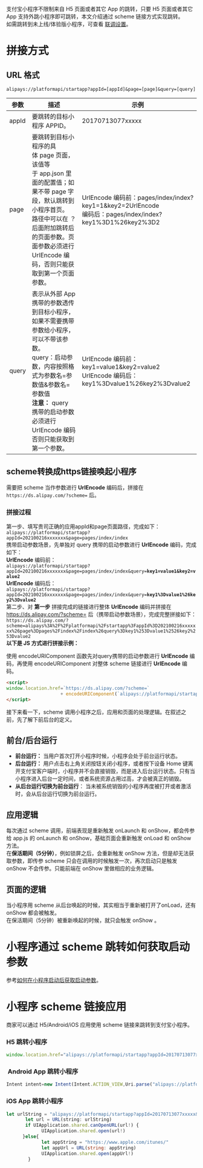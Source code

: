 支付宝小程序不限制来自 H5 页面或者其它 App 的跳转，只要 H5 页面或者其它 App 支持外跳小程序即可跳转，本文介绍通过 scheme 链接方式实现跳转。<br />如需跳转到未上线/体验版小程序，可查看 [联调设置](https://opendocs.alipay.com/mini/ide/integration-testing)。

# 拼接方式 

## URL 格式
```
alipays://platformapi/startapp?appId=[appId]&page=[page]&query=[query]
```
| **参数** | **描述** | **示例** |
| --- | --- | --- |
| appId | 要跳转的目标小程序 APPID。 | 20170713077xxxxx |
| page | 要跳转到目标小程序的具体 page 页面，该值等于 app.json 里面的配置值；如果不带 page 字段，默认跳转到小程序首页。<br />路径中可以在 ？后面附加跳转后的页面参数。页面参数必须进行 UrlEncode 编码，否则只能获取到第一个页面参数。| UrlEncode 编码前：pages/index/index?key1=1&key2=2UrlEncode <br />编码后：pages/index/index?key1%3D1%26key2%3D2 |
| query | 表示从外部 App 携带的参数透传到目标小程序，如果不需要携带参数给小程序，可以不带该参数。<br />query：启动参数，内容按照格式为参数名=参数值&参数名=参数值<br />**注意：** query 携带的启动参数必须进行 UrlEncode 编码否则只能获取到第一个参数。 | UrlEncode 编码前：key1=value1&key2=value2<br /> UrlEncode 编码后：key1%3Dvalue1%26key2%3Dvalue2 |


## scheme转换成https链接唤起小程序
需要把 scheme 当作参数进行 **UrlEncode** 编码后，拼接在 `https://ds.alipay.com/?scheme=` 后。<br />
### 拼接过程
第一步、填写贵司正确的应用appId和page页面路径，完成如下：<br />`alipays://platformapi/startapp?appId=202100216xxxxxxx&page=pages/index/index`<br />
携带启动参数场景，先单独对 query 携带的启动参数进行 **UrlEncode** 编码，完成如下：<br />
**UrlEncode** 编码前：<br />
`alipays://platformapi/startapp?appId=202100216xxxxxxx&page=pages/index/index&query=`**`key1=value1&key2=value2`**<br />
**UrlEncode** 编码后：<br />
`alipays://platformapi/startapp?appId=202100216xxxxxxx&page=pages/index/index&query=`**`key1%3Dvalue1%26key2%3Dvalue2`**<br />
第二步、对 **第一步** 拼接完成的链接进行整体 **UrlEncode** 编码并拼接在 https://ds.alipay.com/?scheme= 后（携带启动参数场景），完成完整拼接如下：<br />
`https://ds.alipay.com/?scheme=alipays%3A%2F%2Fplatformapi%2Fstartapp%3FappId%3D202100216xxxxxxx%26page%3Dpages%2Findex%2Findex%26query%3Dkey1%253Dvalue1%2526key2%253Dvalue2`<br />
**以下是 JS 方式进行拼接示例：**

使用 encodeURIComponent 函数先对query携带的启动参数进行 **UrlEncode** 编码，再使用 encodeURIComponent 对整体 scheme 链接进行 **UrlEncode** 编码。
```html
<script>
window.location.href=`https://ds.alipay.com/?scheme=` 
                    + encodeURIComponent(`alipays://platformapi/startapp?appId=202100216xxxxxxx&page=pages/index/index&query=${encodeURIComponent('key1=value1&key2=value2')}`) 
</script>
```
接下来看一下，scheme 调用小程序之后，应用和页面的处理逻辑。在叙述之前，先了解下前后台的定义。

## 前台/后台运行

- **前台运行：** 当用户首次打开小程序时候，小程序会处于前台运行状态。
- **后台运行：** 用户点击右上角关闭按钮关闭小程序，或者按下设备 Home 键离开支付宝客户端时，小程序并不会直接销毁，而是进入后台运行状态。只有当小程序进入后台一定时间，或者系统资源占用过高，才会被真正的销毁。
- **从后台运行切换为前台运行**： 当未被系统销毁的小程序再度被打开或者激活时，会从后台运行切换为前台运行。 

## 应用逻辑
每次通过 scheme 调用，前端表现是重新触发 onLaunch 和 onShow，都会传参给 app.js 的 onLaunch 和 onShow，基础页面会重新触发 onLoad 和 onShow 方法。<br />在**保活期间（5分钟）**，例如锁屏之后，会重新触发 onShow 方法，但是却无法获取参数，即传参 scheme 只会在调用的时候触发一次，再次启动只是触发 onShow 不会传参。只能前端在 onShow 里做相应的业务逻辑。 

## 页面的逻辑
当小程序用 scheme 从后台唤起的时候，其实相当于重新被打开了onLoad，还有 onShow 都会被触发。<br />在保活期间（5分钟）被重新唤起的时候，就只会触发 onShow 。 

# 小程序通过 scheme 跳转如何获取启动参数
参考[如何在小程序启动后获取启动参数](https://opendocs.alipay.com/support/01rb2a)。 

# 小程序 scheme 链接应用
商家可以通过 H5/Android/iOS 应用使用 scheme 链接来跳转到支付宝小程序。

### H5 跳转小程序 
```javascript
window.location.href="alipays://platformapi/startapp?appId=20170713077xxxxx&page=x/yz&query=xx%3dxx";
```

###  Android App 跳转小程序
```javascript
Intent intent=new Intent(Intent.ACTION_VIEW,Uri.parse("alipays://platformapi/startapp?appId=20170713077xxxxx&page=x/yz&query=xx%3dxx"));startActivity(intent);
```

### iOS App 跳转小程序
```javascript
let urlString = "alipays://platformapi/startapp?appId=20170713077xxxxx&page=x/yz&query=xx%3dxx"
       let url = URL(string: urlString)
       if UIApplication.shared.canOpenURL(url!) {
             UIApplication.shared.open(url!)
      }else{
             let appString = "https://www.apple.com/itunes/"             
             let appUrl = URL(string: appString)
             UIApplication.shared.open(appUrl!)
        }
```

